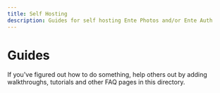 ```yaml
---
title: Self Hosting
description: Guides for self hosting Ente Photos and/or Ente Auth
---
```


# Guides

If you've figured out how to do something, help others out by adding
walkthroughs, tutorials and other FAQ pages in this directory.

